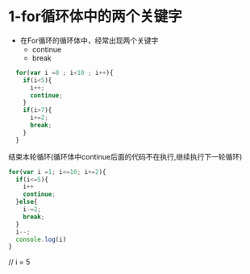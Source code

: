 # 1-for循环体中的两个关键字

- 在For循环的循环体中，经常出现两个关键字
  -  continue
  -  break

```javascript
  for(var i =0 ; i<10 ; i++){
    if(i<5){
      i++;
      continue;
    }
    if(i>7){
      i+=2;
      break;
    }
  }
```

结束本轮循环(循环体中continue后面的代码不在执行,继续执行下一轮循环)

```javascript
for(var i =1; i<=10; i+=2){
  if(i<=5){
    i++
    continue;
  }else{
    i-=2;
    break;
  }
  i--;
  console.log(i)
}
```
// i = 5